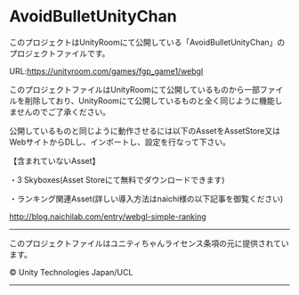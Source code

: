 # AvoidBulletUnityChan

このプロジェクトはUnityRoomにて公開している「AvoidBulletUnityChan」のプロジェクトファイルです。

URL:https://unityroom.com/games/fgp_game1/webgl

このプロジェクトファイルはUnityRoomにて公開しているものから一部ファイルを削除しており、UnityRoomにて公開しているものと全く同じように機能しませんのでご了承ください。

公開しているものと同じように動作させるには以下のAssetをAssetStore又はWebサイトからDLし、インポートし、設定を行なって下さい。

【含まれていないAsset】

・3 Skyboxes(Asset Storeにて無料でダウンロードできます)

・ランキング関連Asset(詳しい導入方法はnaichi様の以下記事を御覧ください)

http://blog.naichilab.com/entry/webgl-simple-ranking



-----------------------------------------------------------------

このプロジェクトファイルはユニティちゃんライセンス条項の元に提供されています。

© Unity Technologies Japan/UCL

-----------------------------------------------------------------
